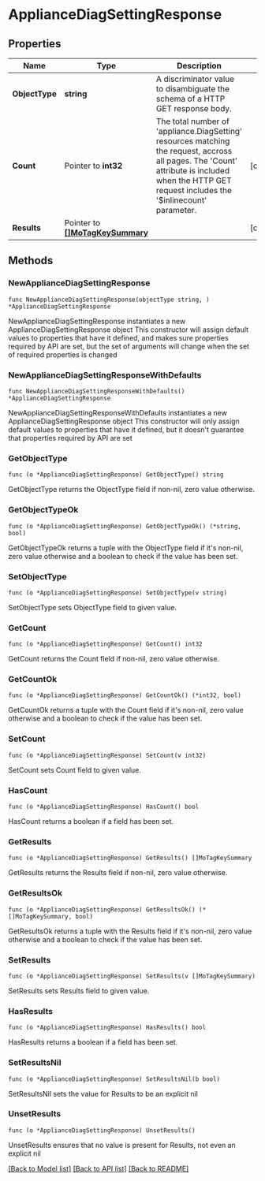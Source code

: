 # ApplianceDiagSettingResponse

## Properties

Name | Type | Description | Notes
------------ | ------------- | ------------- | -------------
**ObjectType** | **string** | A discriminator value to disambiguate the schema of a HTTP GET response body. | 
**Count** | Pointer to **int32** | The total number of &#39;appliance.DiagSetting&#39; resources matching the request, accross all pages. The &#39;Count&#39; attribute is included when the HTTP GET request includes the &#39;$inlinecount&#39; parameter. | [optional] 
**Results** | Pointer to [**[]MoTagKeySummary**](mo.TagKeySummary.md) |  | [optional] 

## Methods

### NewApplianceDiagSettingResponse

`func NewApplianceDiagSettingResponse(objectType string, ) *ApplianceDiagSettingResponse`

NewApplianceDiagSettingResponse instantiates a new ApplianceDiagSettingResponse object
This constructor will assign default values to properties that have it defined,
and makes sure properties required by API are set, but the set of arguments
will change when the set of required properties is changed

### NewApplianceDiagSettingResponseWithDefaults

`func NewApplianceDiagSettingResponseWithDefaults() *ApplianceDiagSettingResponse`

NewApplianceDiagSettingResponseWithDefaults instantiates a new ApplianceDiagSettingResponse object
This constructor will only assign default values to properties that have it defined,
but it doesn't guarantee that properties required by API are set

### GetObjectType

`func (o *ApplianceDiagSettingResponse) GetObjectType() string`

GetObjectType returns the ObjectType field if non-nil, zero value otherwise.

### GetObjectTypeOk

`func (o *ApplianceDiagSettingResponse) GetObjectTypeOk() (*string, bool)`

GetObjectTypeOk returns a tuple with the ObjectType field if it's non-nil, zero value otherwise
and a boolean to check if the value has been set.

### SetObjectType

`func (o *ApplianceDiagSettingResponse) SetObjectType(v string)`

SetObjectType sets ObjectType field to given value.


### GetCount

`func (o *ApplianceDiagSettingResponse) GetCount() int32`

GetCount returns the Count field if non-nil, zero value otherwise.

### GetCountOk

`func (o *ApplianceDiagSettingResponse) GetCountOk() (*int32, bool)`

GetCountOk returns a tuple with the Count field if it's non-nil, zero value otherwise
and a boolean to check if the value has been set.

### SetCount

`func (o *ApplianceDiagSettingResponse) SetCount(v int32)`

SetCount sets Count field to given value.

### HasCount

`func (o *ApplianceDiagSettingResponse) HasCount() bool`

HasCount returns a boolean if a field has been set.

### GetResults

`func (o *ApplianceDiagSettingResponse) GetResults() []MoTagKeySummary`

GetResults returns the Results field if non-nil, zero value otherwise.

### GetResultsOk

`func (o *ApplianceDiagSettingResponse) GetResultsOk() (*[]MoTagKeySummary, bool)`

GetResultsOk returns a tuple with the Results field if it's non-nil, zero value otherwise
and a boolean to check if the value has been set.

### SetResults

`func (o *ApplianceDiagSettingResponse) SetResults(v []MoTagKeySummary)`

SetResults sets Results field to given value.

### HasResults

`func (o *ApplianceDiagSettingResponse) HasResults() bool`

HasResults returns a boolean if a field has been set.

### SetResultsNil

`func (o *ApplianceDiagSettingResponse) SetResultsNil(b bool)`

 SetResultsNil sets the value for Results to be an explicit nil

### UnsetResults
`func (o *ApplianceDiagSettingResponse) UnsetResults()`

UnsetResults ensures that no value is present for Results, not even an explicit nil

[[Back to Model list]](../README.md#documentation-for-models) [[Back to API list]](../README.md#documentation-for-api-endpoints) [[Back to README]](../README.md)


